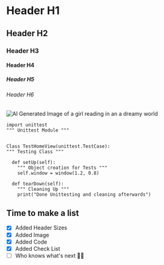 # Header H1
## Header H2
### Header H3
#### Header H4
##### Header H5
###### Header H6

![AI Generated Image of a girl reading in an a dreamy world](https://github.com/Yara-ib/skills-communicate-using-markdown/assets/138696385/b69a04f0-d7a1-47e0-b1b9-a3be65c5ea98)

```
import unittest
""" Unittest Module """


Class TestHomeView(unittest.TestCase):
""" Testing Class """

  def setUp(self):
    """ Object creation for Tests """
    self.window = window(1.2, 0.8)

  def tearDown(self):
    """ Cleaning Up """
    print("Done Unittesting and cleaning afterwards")
```

## Time to make a list 
- [x] Added Header Sizes
- [x] Added Image
- [x] Added Code
- [x] Added Check List
- [ ] Who knows what's next 🤔🎶
